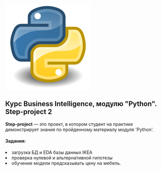 ![](https://github.com/staspb2012/Educational_projects/blob/cfedb22ce7093f165325c548c237770eab2e490f/Python.svg.png)
<h2>Курс Business Intelligence,  модулю "Python". Step-project 2 </h2> 
<b>Step-project</b> — это проект, в котором студент на практике демонстрирует знания по пройденному материалу модуля 'Python'.
<h4>Задания:</h4>
<li>загрузка БД и EDA базы данных IKEA</li>
<li>проверка нулевой и альтернативной гипотезы</li>
<li>обучение модели предсказывать цену на мебель.</li>

